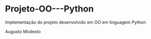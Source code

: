 Projeto-OO---Python
===================

Implementação do projeto desenvolvido em OO em linguagem Python

Augusto Modesto
